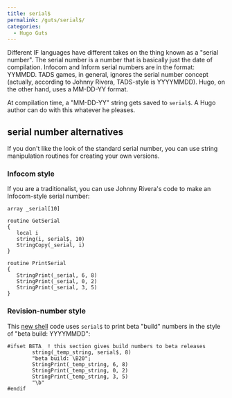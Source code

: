 ```yaml
---
title: serial$
permalink: /guts/serial$/
categories: 
  - Hugo Guts
---
```


Different IF languages have different takes on the thing known as a
"serial number". The serial number is a number that is basically just
the date of compilation. Infocom and Inform serial numbers are in the
format: YYMMDD. TADS games, in general, ignores the serial number
concept (actually, according to Johnny Rivera, TADS-style is YYYYMMDD).
Hugo, on the other hand, uses a MM-DD-YY format.

At compilation time, a "MM-DD-YY" string gets saved to `serial$`. A Hugo
author can do with this whatever he pleases.

## serial number alternatives

If you don't like the look of the standard serial number, you can use
string manipulation routines for creating your own versions.

### Infocom style

If you are a traditionalist, you can use Johnny Rivera's code to make an
Infocom-style serial number:

    array _serial[10]

    routine GetSerial
    {
       local i
       string(i, serial$, 10)
       StringCopy(_serial, i)
    }

    routine PrintSerial
    {
       StringPrint(_serial, 6, 8)
       StringPrint(_serial, 0, 2)
       StringPrint(_serial, 3, 5)
    }

### Revision-number style

This [new shell](/basics/new-shell/) code uses `serial$` to print beta
"build" numbers in the style of "beta build: YYYYMMDD":

    #ifset BETA  ! this section gives build numbers to beta releases
            string(_temp_string, serial$, 8)
            "beta build: \B20";
            StringPrint(_temp_string, 6, 8)
            StringPrint(_temp_string, 0, 2)
            StringPrint(_temp_string, 3, 5)
            "\b"
    #endif
